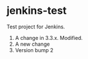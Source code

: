 # jenkins-test

Test project for Jenkins.

1) A change in 3.3.x. Modified.
2) A new change
3) Version bump 2
